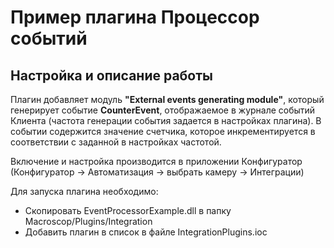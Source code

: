 # Пример плагина Процессор событий

## Настройка и описание работы

Плагин добавляет модуль **"External events generating module"**,
который генерирует событие **CounterEvent**, отображаемое в журнале событий Клиента 
(частота генерации события задается в настройках плагина). 
В событии содержится значение счетчика, которое инкрементируется в соответствии с заданной в настройках частотой.

Включение и настройка производится в приложении Конфигуратор
(Конфигуратор -> Автоматизация -> выбрать камеру -> Интеграции)

Для запуска плагина необходимо:
- Скопировать EventProcessorExample.dll в папку Macroscop/Plugins/Integration
- Добавить плагин в список в файле IntegrationPlugins.ioc
